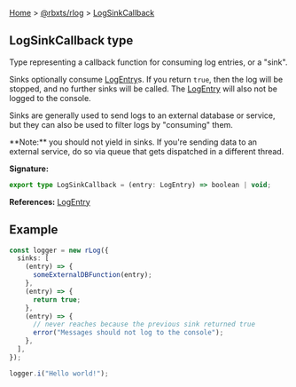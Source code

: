 [Home](./index.md) &gt; [@rbxts/rlog](./rlog.md) &gt; [LogSinkCallback](./rlog.logsinkcallback.md)

## LogSinkCallback type

Type representing a callback function for consuming log entries, or a "sink".

Sinks optionally consume [LogEntry](./rlog.logentry.md)<!-- -->s. If you return `true`<!-- -->, then the log will be
stopped, and no further sinks will be called. The [LogEntry](./rlog.logentry.md) will also not be logged to the console.

Sinks are generally used to send logs to an external database or service, but they can also be used to filter logs by
"consuming" them.

\*\*Note:\*\* you should not yield in sinks. If you're sending data to an external service, do so via queue that gets
dispatched in a different thread.

**Signature:**

```typescript
export type LogSinkCallback = (entry: LogEntry) => boolean | void;
```

**References:** [LogEntry](./rlog.logentry.md)

## Example

```ts
const logger = new rLog({
  sinks: [
    (entry) => {
      someExternalDBFunction(entry);
    },
    (entry) => {
      return true;
    },
    (entry) => {
      // never reaches because the previous sink returned true
      error("Messages should not log to the console");
    },
  ],
});

logger.i("Hello world!");
```
